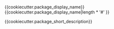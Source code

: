 {{cookiecutter.package_display_name}}
{{cookiecutter.package_display_name|length * '#' }}

{{cookiecutter.package_short_description}}
